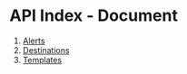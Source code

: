 # API Index - Document

1. [Alerts](alerts)
1. [Destinations](destinations)
1. [Templates](templates)
